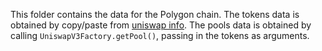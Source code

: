 This folder contains the data for the Polygon chain. The tokens data is obtained by copy/paste from [uniswap info](https://info.uniswap.org/#/polygon/tokens). The pools data is obtained by calling `UniswapV3Factory.getPool()`, passing in the tokens as arguments.
